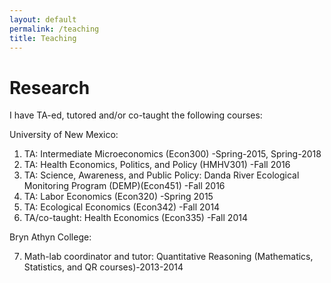 ```yaml
---
layout: default
permalink: /teaching
title: Teaching
---
```


Research
========

I have TA-ed, tutored and/or co-taught the following courses:

University of New Mexico:

1. TA: Intermediate Microeconomics (Econ300) -Spring-2015, Spring-2018
2. TA: Health Economics, Politics, and Policy (HMHV301) -Fall 2016
3. TA: Science, Awareness, and Public Policy: Danda River Ecological Monitoring Program (DEMP)(Econ451) -Fall 2016
4. TA: Labor Economics (Econ320) -Spring 2015
5. TA: Ecological Economics (Econ342) -Fall 2014
6. TA/co-taught: Health Economics (Econ335) -Fall 2014

Bryn Athyn College:

7. Math-lab coordinator and tutor: Quantitative Reasoning (Mathematics, Statistics, and QR courses)-2013-2014
